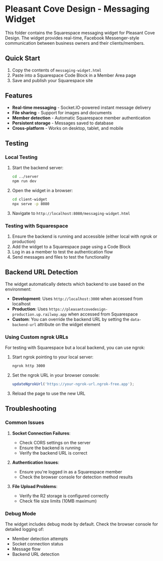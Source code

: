 # Pleasant Cove Design - Messaging Widget

This folder contains the Squarespace messaging widget for Pleasant Cove Design. The widget provides real-time, Facebook Messenger-style communication between business owners and their clients/members.

## Quick Start

1. Copy the contents of `messaging-widget.html`
2. Paste into a Squarespace Code Block in a Member Area page
3. Save and publish your Squarespace site

## Features

- **Real-time messaging** - Socket.IO-powered instant message delivery
- **File sharing** - Support for images and documents
- **Member detection** - Automatic Squarespace member authentication
- **Persistent storage** - Messages saved to database
- **Cross-platform** - Works on desktop, tablet, and mobile

## Testing

### Local Testing

1. Start the backend server:
   ```bash
   cd ../server
   npm run dev
   ```

2. Open the widget in a browser:
   ```bash
   cd client-widget
   npx serve -p 8080
   ```

3. Navigate to `http://localhost:8080/messaging-widget.html`

### Testing with Squarespace

1. Ensure the backend is running and accessible (either local with ngrok or production)
2. Add the widget to a Squarespace page using a Code Block
3. Log in as a member to test the authentication flow
4. Send messages and files to test the functionality

## Backend URL Detection

The widget automatically detects which backend to use based on the environment:

- **Development**: Uses `http://localhost:3000` when accessed from localhost
- **Production**: Uses `https://pleasantcovedesign-production.up.railway.app` when accessed from Squarespace
- **Custom**: You can override the backend URL by setting the `data-backend-url` attribute on the widget element

### Using Custom ngrok URLs

For testing with Squarespace but a local backend, you can use ngrok:

1. Start ngrok pointing to your local server:
   ```bash
   ngrok http 3000
   ```

2. Set the ngrok URL in your browser console:
   ```javascript
   updateNgrokUrl('https://your-ngrok-url.ngrok-free.app');
   ```

3. Reload the page to use the new URL

## Troubleshooting

### Common Issues

1. **Socket Connection Failures**:
   - Check CORS settings on the server
   - Ensure the backend is running
   - Verify the backend URL is correct

2. **Authentication Issues**:
   - Ensure you're logged in as a Squarespace member
   - Check the browser console for detection method results

3. **File Upload Problems**:
   - Verify the R2 storage is configured correctly
   - Check file size limits (10MB maximum)

### Debug Mode

The widget includes debug mode by default. Check the browser console for detailed logging of:
- Member detection attempts
- Socket connection status
- Message flow
- Backend URL detection 